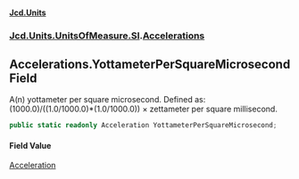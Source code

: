 #### [Jcd.Units](index.md 'index')
### [Jcd.Units.UnitsOfMeasure.SI](Jcd.Units.UnitsOfMeasure.SI.md 'Jcd.Units.UnitsOfMeasure.SI').[Accelerations](Accelerations.md 'Jcd.Units.UnitsOfMeasure.SI.Accelerations')

## Accelerations.YottameterPerSquareMicrosecond Field

A(n) yottameter per square microsecond. Defined as: (1000.0)/((1.0/1000.0)*(1.0/1000.0)) × zettameter per square millisecond.

```csharp
public static readonly Acceleration YottameterPerSquareMicrosecond;
```

#### Field Value
[Acceleration](Acceleration.md 'Jcd.Units.UnitTypes.Acceleration')
